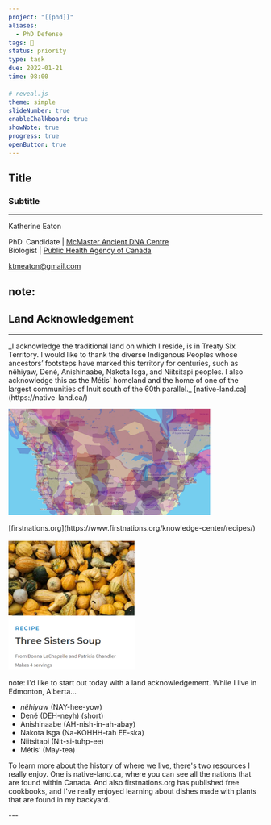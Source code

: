 ```yaml
---
project: "[[phd]]"
aliases:
  - PhD Defense
tags: 🧨 
status: priority
type: task
due: 2022-01-21
time: 08:00

# reveal.js
theme: simple
slideNumber: true
enableChalkboard: true
showNote: true
progress: true
openButton: true
---
```



## Title
### Subtitle
<hr>

Katherine Eaton                            

PhD. Candidate | [McMaster Ancient DNA Centre](https://socialsciences.mcmaster.ca/mcmaster-ancient-dna-centre)<br>
Biologist | [Public Health Agency of Canada](https://www.canada.ca/en/public-health/programs/national-microbiology-laboratory.html)

ktmeaton@gmail.com

note: 
---

## Land Acknowledgement

<hr>

<grid  drag="80 30" drop="10 20" flow="col">
_I acknowledge the traditional land on which I reside, is in Treaty Six Territory. I would like to thank the diverse Indigenous Peoples whose ancestors’ footsteps have marked this territory for centuries, such as nêhiyaw, Dené, Anishinaabe, Nakota Isga, and Niitsitapi peoples. I also acknowledge this as the Métis’ homeland and the home of one of the largest communities of Inuit south of the 60th parallel._
</grid>

<grid  drag="40 40" drop="10 -12" flow="col">
[native-land.ca](https://native-land.ca/)

<img 
	 src="https://raw.githubusercontent.com/ktmeaton/obsidian-public/e22b5e01b29179742ae19de1fde9dae67bc7d2d0/academic/Native-Land-Digital.png" 
	 width="400px">
</img>

</grid>

<grid  drag="35 56" drop="-10 -1" flow="col">
[firstnations.org](https://www.firstnations.org/knowledge-center/recipes/)
<br><br>
<img 
	 src="https://raw.githubusercontent.com/ktmeaton/obsidian-public/e22b5e01b29179742ae19de1fde9dae67bc7d2d0/academic/Three sisters soup.png" 
	 width="250px">
</img>

note: I'd like to start out today with a land acknowledgement. While I live in Edmonton, Alberta...

- _nêhiyaw_ (NAY-hee-yow)
- Dené (DEH-neyh) (short)
- Anishinaabe (AH-nish-in-ah-abay)
- Nakota Isga (Na-KOHHH-tah EE-ska)
- Niitsitapi (Nit-si-tuhp-ee)
- Métis’ (May-tea)

To learn more about the history of where we live, there's two resources I really enjoy. One is native-land.ca, where you can see all the nations that are found within Canada. And also firstnations.org has published free cookbooks, and I've really enjoyed learning about dishes made with plants that are found in my backyard.

</grid>
---
